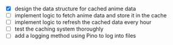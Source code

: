 - [x] design the data structure for cached anime data
- [ ] implement logic to fetch anime data and store it in the cache
- [ ] implement logic to refresh the cached data every hour
- [ ] test the caching system thoroughly
- [ ] add a logging method using Pino to log into files
